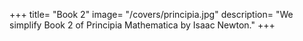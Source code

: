 +++
title= "Book 2"
image= "/covers/principia.jpg"
description= "We simplify Book 2 of Principia Mathematica by Isaac Newton."
+++

